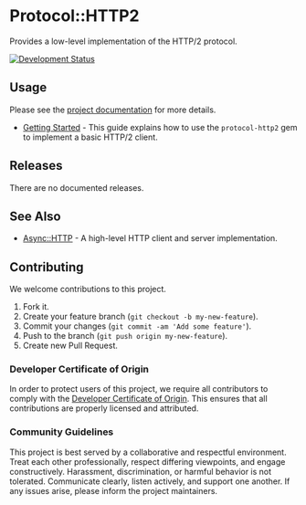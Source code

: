 # Protocol::HTTP2

Provides a low-level implementation of the HTTP/2 protocol.

[![Development Status](https://github.com/socketry/protocol-http2/workflows/Test/badge.svg)](https://github.com/socketry/protocol-http2/actions?workflow=Test)

## Usage

Please see the [project documentation](https://socketry.github.io/protocol-http2/) for more details.

  - [Getting Started](https://socketry.github.io/protocol-http2/guides/getting-started/index) - This guide explains how to use the `protocol-http2` gem to implement a basic HTTP/2 client.

## Releases

There are no documented releases.

## See Also

  - [Async::HTTP](https://github.com/socketry/async-http) - A high-level HTTP client and server implementation.

## Contributing

We welcome contributions to this project.

1.  Fork it.
2.  Create your feature branch (`git checkout -b my-new-feature`).
3.  Commit your changes (`git commit -am 'Add some feature'`).
4.  Push to the branch (`git push origin my-new-feature`).
5.  Create new Pull Request.

### Developer Certificate of Origin

In order to protect users of this project, we require all contributors to comply with the [Developer Certificate of Origin](https://developercertificate.org/). This ensures that all contributions are properly licensed and attributed.

### Community Guidelines

This project is best served by a collaborative and respectful environment. Treat each other professionally, respect differing viewpoints, and engage constructively. Harassment, discrimination, or harmful behavior is not tolerated. Communicate clearly, listen actively, and support one another. If any issues arise, please inform the project maintainers.
